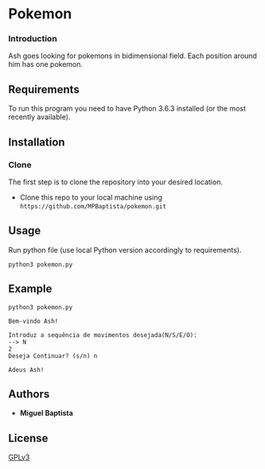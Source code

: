 # Pokemon

### Introduction
Ash goes looking for pokemons in bidimensional field. Each position around him has one pokemon. 

## Requirements
To run this program you need to have Python 3.6.3 installed (or the most 
recently available).

## Installation
### Clone
The first step is to clone the repository into your desired location. 
- Clone this repo to your local machine using `https://github.com/MPBaptista/pokemon.git`

## Usage
Run python file (use local Python version accordingly to requirements).
```shell
python3 pokemon.py
```

## Example

```shell
python3 pokemon.py

Bem-vindo Ash!

Introduz a sequência de movimentos desejada(N/S/E/O):
--> N
2
Deseja Continuar? (s/n) n

Adeus Ash!
```

## Authors
* **Miguel Baptista**

## License
[GPLv3](https://www.gnu.org/licenses/gpl-3.0.txt)